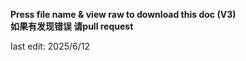 **Press file name & view raw to download this doc (V3)**  
**如果有发现错误 请pull request**  
  
last edit: 2025/6/12
